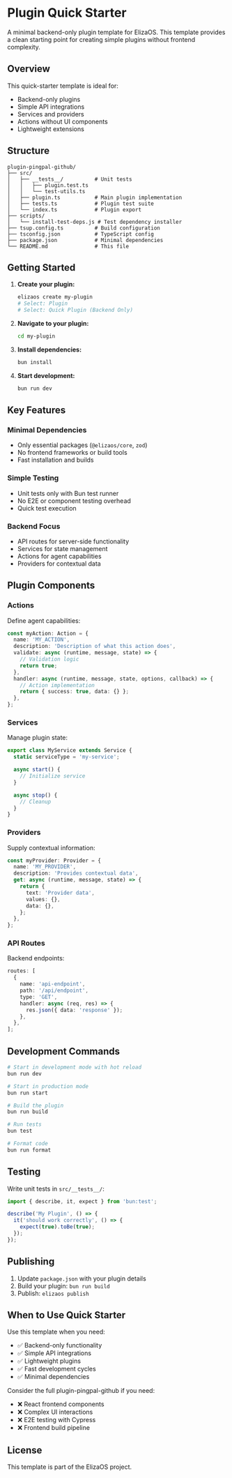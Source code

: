# Plugin Quick Starter

A minimal backend-only plugin template for ElizaOS. This template provides a clean starting point for creating simple plugins without frontend complexity.

## Overview

This quick-starter template is ideal for:

- Backend-only plugins
- Simple API integrations
- Services and providers
- Actions without UI components
- Lightweight extensions

## Structure

```
plugin-pingpal-github/
├── src/
│   ├── __tests__/          # Unit tests
│   │   ├── plugin.test.ts
│   │   └── test-utils.ts
│   ├── plugin.ts           # Main plugin implementation
│   ├── tests.ts            # Plugin test suite
│   └── index.ts            # Plugin export
├── scripts/
│   └── install-test-deps.js # Test dependency installer
├── tsup.config.ts          # Build configuration
├── tsconfig.json           # TypeScript config
├── package.json            # Minimal dependencies
└── README.md               # This file
```

## Getting Started

1. **Create your plugin:**

   ```bash
   elizaos create my-plugin
   # Select: Plugin
   # Select: Quick Plugin (Backend Only)
   ```

2. **Navigate to your plugin:**

   ```bash
   cd my-plugin
   ```

3. **Install dependencies:**

   ```bash
   bun install
   ```

4. **Start development:**
   ```bash
   bun run dev
   ```

## Key Features

### Minimal Dependencies

- Only essential packages (`@elizaos/core`, `zod`)
- No frontend frameworks or build tools
- Fast installation and builds

### Simple Testing

- Unit tests only with Bun test runner
- No E2E or component testing overhead
- Quick test execution

### Backend Focus

- API routes for server-side functionality
- Services for state management
- Actions for agent capabilities
- Providers for contextual data

## Plugin Components

### Actions

Define agent capabilities:

```typescript
const myAction: Action = {
  name: 'MY_ACTION',
  description: 'Description of what this action does',
  validate: async (runtime, message, state) => {
    // Validation logic
    return true;
  },
  handler: async (runtime, message, state, options, callback) => {
    // Action implementation
    return { success: true, data: {} };
  },
};
```

### Services

Manage plugin state:

```typescript
export class MyService extends Service {
  static serviceType = 'my-service';

  async start() {
    // Initialize service
  }

  async stop() {
    // Cleanup
  }
}
```

### Providers

Supply contextual information:

```typescript
const myProvider: Provider = {
  name: 'MY_PROVIDER',
  description: 'Provides contextual data',
  get: async (runtime, message, state) => {
    return {
      text: 'Provider data',
      values: {},
      data: {},
    };
  },
};
```

### API Routes

Backend endpoints:

```typescript
routes: [
  {
    name: 'api-endpoint',
    path: '/api/endpoint',
    type: 'GET',
    handler: async (req, res) => {
      res.json({ data: 'response' });
    },
  },
];
```

## Development Commands

```bash
# Start in development mode with hot reload
bun run dev

# Start in production mode
bun run start

# Build the plugin
bun run build

# Run tests
bun test

# Format code
bun run format
```

## Testing

Write unit tests in `src/__tests__/`:

```typescript
import { describe, it, expect } from 'bun:test';

describe('My Plugin', () => {
  it('should work correctly', () => {
    expect(true).toBe(true);
  });
});
```

## Publishing

1. Update `package.json` with your plugin details
2. Build your plugin: `bun run build`
3. Publish: `elizaos publish`

## When to Use Quick Starter

Use this template when you need:

- ✅ Backend-only functionality
- ✅ Simple API integrations
- ✅ Lightweight plugins
- ✅ Fast development cycles
- ✅ Minimal dependencies

Consider the full plugin-pingpal-github if you need:

- ❌ React frontend components
- ❌ Complex UI interactions
- ❌ E2E testing with Cypress
- ❌ Frontend build pipeline

## License

This template is part of the ElizaOS project.
